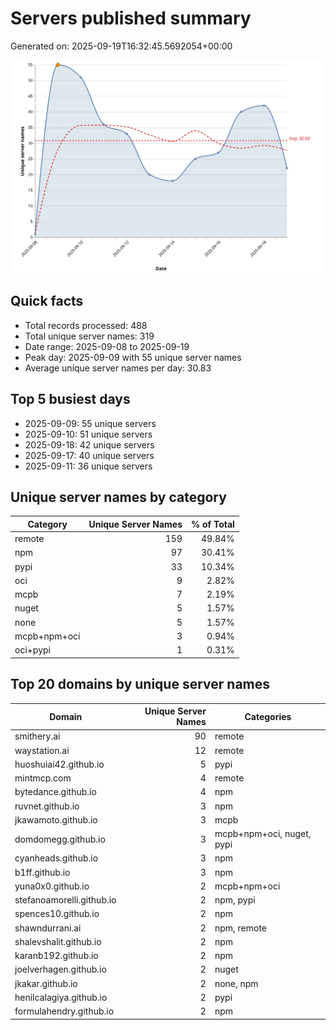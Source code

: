 # Servers published summary

Generated on: 2025-09-19T16:32:45.5692054+00:00

![Unique servers per day](servers-per-day.svg)

## Quick facts
- Total records processed: 488
- Total unique server names: 319
- Date range: 2025-09-08 to 2025-09-19
- Peak day: 2025-09-09 with 55 unique server names
- Average unique server names per day: 30.83

## Top 5 busiest days
- 2025-09-09: 55 unique servers
- 2025-09-10: 51 unique servers
- 2025-09-18: 42 unique servers
- 2025-09-17: 40 unique servers
- 2025-09-11: 36 unique servers

## Unique server names by category

| Category | Unique Server Names | % of Total |
|----------|---------------------:|-----------:|
| remote | 159 | 49.84% |
| npm | 97 | 30.41% |
| pypi | 33 | 10.34% |
| oci | 9 | 2.82% |
| mcpb | 7 | 2.19% |
| nuget | 5 | 1.57% |
| none | 5 | 1.57% |
| mcpb+npm+oci | 3 | 0.94% |
| oci+pypi | 1 | 0.31% |

## Top 20 domains by unique server names

| Domain | Unique Server Names | Categories |
|--------|---------------------:|------------|
| smithery.ai | 90 | remote |
| waystation.ai | 12 | remote |
| huoshuiai42.github.io | 5 | pypi |
| mintmcp.com | 4 | remote |
| bytedance.github.io | 4 | npm |
| ruvnet.github.io | 3 | npm |
| jkawamoto.github.io | 3 | mcpb |
| domdomegg.github.io | 3 | mcpb+npm+oci, nuget, pypi |
| cyanheads.github.io | 3 | npm |
| b1ff.github.io | 3 | npm |
| yuna0x0.github.io | 2 | mcpb+npm+oci |
| stefanoamorelli.github.io | 2 | npm, pypi |
| spences10.github.io | 2 | npm |
| shawndurrani.ai | 2 | npm, remote |
| shalevshalit.github.io | 2 | npm |
| karanb192.github.io | 2 | npm |
| joelverhagen.github.io | 2 | nuget |
| jkakar.github.io | 2 | none, npm |
| henilcalagiya.github.io | 2 | pypi |
| formulahendry.github.io | 2 | npm |
